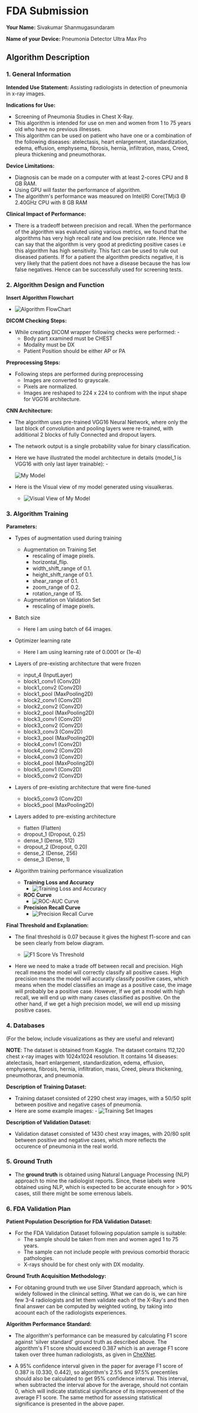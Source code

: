# FDA  Submission

**Your Name:** Sivakumar Shanmugasundaram

**Name of your Device:** Pneumonia Detector Ultra Max Pro

## Algorithm Description 

### 1. General Information

**Intended Use Statement:** Assisting radiologists in detection of pneumonia in x-ray images.

**Indications for Use:** 
* Screening of Pneumonia Studies in Chest X-Ray.
* This algorithm is intended for use on men and women from 1 to 75 years old who have no previous illnesses.
* This algorithm can be used on patient who have one or a combination of the following diseases: atelectasis, heart enlargement, standardization, edema, effusion, emphysema, fibrosis, hernia, infiltration, mass, Creed, pleura thickening and pneumothorax.

**Device Limitations:**
* Diagnosis can be made on a computer with at least 2-cores CPU and 8 GB RAM.
* Using GPU will faster the performance of algorithm.
* The algorithm's performance was measured on Intel(R) Core(TM)i3 @ 2.40GHz CPU with 8 GB RAM

**Clinical Impact of Performance:**
* There is a tradeoff between precision and recall. When the performance of the algorithm was evaluted using various metrics, we found that the algorithms has very high recall rate and low precision rate. Hence we can say that the algorithm is very good at predicting positive cases i.e this algorithm has high sensitivity. This fact can be used to rule out diseased patients. If for a patient the algorithm predicts negative, it is very likely that the patient does not have a disease because the has low false negatives. Hence can be successfully used for screening tests. 


### 2. Algorithm Design and Function

**Insert Algorithm Flowchart**
* ![Algorithm FlowChart](https://github.com/shanmugasiva/Udacity-AI-for-Healthcare/blob/main/Applying%20AI%20to%202D%20Medical%20Imaging%20Data/Course%20Project%20-%20Pneumonia%20Detection%20from%20Chest%20X-Rays/img/flow_chart.png)

**DICOM Checking Steps:**
* While creating DICOM wrapper following checks were performed: -
    * Body part xxamined must be  CHEST
    * Modality must be DX
    * Patient Position should be either AP or PA 

**Preprocessing Steps:**
* Following steps are performed during preprocessing
    * Images are converted to grayscale.
    * Pixels are normalized.
    * Images are reshaped to 224 x 224 to confrom with the input shape for VGG16 architecture. 

**CNN Architecture:**
* The algorithm uses pre-trained VGG16 Neural Network, where only the last block of convolution and pooling layers were re-trained, with additional 2 blocks of fully Connected and dropout layers.
* The network output is a single probability value for binary classification.
* Here we have illustrated the model architecture in details (model_1 is VGG16 with only last layer trainable): -

    ![My Model](https://github.com/shanmugasiva/Udacity-AI-for-Healthcare/blob/main/Applying%20AI%20to%202D%20Medical%20Imaging%20Data/Course%20Project%20-%20Pneumonia%20Detection%20from%20Chest%20X-Rays/img/my_model.png)

* Here is the Visual view of my model generated using visualkeras.
    * ![Visual View of My Model](https://github.com/shanmugasiva/Udacity-AI-for-Healthcare/blob/main/Applying%20AI%20to%202D%20Medical%20Imaging%20Data/Course%20Project%20-%20Pneumonia%20Detection%20from%20Chest%20X-Rays/img/visual_my_model.png)


### 3. Algorithm Training

**Parameters:**
* Types of augmentation used during training
    * Augmentation on Training Set
        * rescaling of image pixels.
        * horizontal_flip.
        * width_shift_range of 0.1.
        * height_shift_range of 0.1.
        * shear_range of 0.1.
        * zoom_range of 0.2.
        * rotation_range of 15.
    * Augmentation on Validation Set
        * rescaling of image pixels.
* Batch size
    * Here I am using batch of 64 images.
* Optimizer learning rate
    * Here I am using learning rate of 0.0001 or (1e-4)
* Layers of pre-existing architecture that were frozen
    * input_4 (InputLayer)
    * block1_conv1 (Conv2D)
    * block1_conv2 (Conv2D)
    * block1_pool (MaxPooling2D)
    * block2_conv1 (Conv2D)
    * block2_conv2 (Conv2D)
    * block2_pool (MaxPooling2D)
    * block3_conv1 (Conv2D)
    * block3_conv2 (Conv2D)
    * block3_conv3 (Conv2D)
    * block3_pool (MaxPooling2D)
    * block4_conv1 (Conv2D)
    * block4_conv2 (Conv2D)
    * block4_conv3 (Conv2D)
    * block4_pool (MaxPooling2D)
    * block5_conv1 (Conv2D)
    * block5_conv2 (Conv2D) 
    
* Layers of pre-existing architecture that were fine-tuned
    * block5_conv3 (Conv2D)
    * block5_pool (MaxPooling2D)

* Layers added to pre-existing architecture
    * flatten (Flatten)
    * dropout_1 (Dropout, 0.25)
    * dense_1 (Dense, 512)
    * dropout_2 (Dropout, 0.20)
    * dense_2 (Dense, 256)
    * dense_3 (Dense, 1)

* Algorithm training performance visualization
    * **Training Loss and Accuracy**
        * ![Training Loss and Accuracy](https://github.com/shanmugasiva/Udacity-AI-for-Healthcare/blob/main/Applying%20AI%20to%202D%20Medical%20Imaging%20Data/Course%20Project%20-%20Pneumonia%20Detection%20from%20Chest%20X-Rays/img/train_loss_acc.JPG)
    * **ROC Curve**
        * ![ROC-AUC Curve](https://github.com/shanmugasiva/Udacity-AI-for-Healthcare/blob/main/Applying%20AI%20to%202D%20Medical%20Imaging%20Data/Course%20Project%20-%20Pneumonia%20Detection%20from%20Chest%20X-Rays/img/roc-auc_curve.JPG)
    * **Precision Recall Curve**
        * ![Precision Recall Curve](https://github.com/shanmugasiva/Udacity-AI-for-Healthcare/blob/main/Applying%20AI%20to%202D%20Medical%20Imaging%20Data/Course%20Project%20-%20Pneumonia%20Detection%20from%20Chest%20X-Rays/img/pr_curve.JPG)

**Final Threshold and Explanation:**
* The final threshold is 0.07 because it gives the highest f1-score and can be seen clearly from below diagram.

    * ![F1 Score Vs Threshold](https://github.com/shanmugasiva/Udacity-AI-for-Healthcare/blob/main/Applying%20AI%20to%202D%20Medical%20Imaging%20Data/Course%20Project%20-%20Pneumonia%20Detection%20from%20Chest%20X-Rays/img/f1score_vs_threshold.JPG)  

* Here we need to make a trade off between recall and precision. High recall means the model will correctly classify all positive cases. High precision means the model will accuratly classify positive cases, which means when the model classifies an image as a positive case, the image will probably be a positive case. However, If we get a model with high recall, we will end up with many cases classified as positive. On the other hand, if we get a high precision model, we will end up missing positive cases.

### 4. Databases
 (For the below, include visualizations as they are useful and relevant)
 
**NOTE**: The dataset is obtained from Kaggle. The dataset contains 112,120 chest x-ray images with 1024x1024 resolution. It contains 14 diseases: atelectasis, heart enlargement, standardization, edema, effusion, emphysema, fibrosis, hernia, infiltration, mass, Creed, pleura thickening, pneumothorax, and pneumonia. 

**Description of Training Dataset:** 
* Training dataset consisted of 2290 chest xray images, with a 50/50 split between positive and negative cases of pneumonia. 
* Here are some example images: -
![Training Set Images](https://github.com/shanmugasiva/Udacity-AI-for-Healthcare/blob/main/Applying%20AI%20to%202D%20Medical%20Imaging%20Data/Course%20Project%20-%20Pneumonia%20Detection%20from%20Chest%20X-Rays/img/train_image.JPG)


**Description of Validation Dataset:** 
* Validation dataset consisted of 1430 chest xray images, with 20/80 split between positive and negative cases, which more reflects the occurence of pneumonia in the real world.

### 5. Ground Truth
* The **ground truth** is obtained using Natural Language Processing (NLP) approach to mine the radiologist reports. Since, these labels were obtained using NLP, which is expected to be accurate enough for > 90% cases, still there might be some errenous labels.

### 6. FDA Validation Plan

**Patient Population Description for FDA Validation Dataset:**
* For the FDA Validation Dataset following population sample is suitable:
    * The sample should be taken from men and women aged 1 to 75 years. 
    * The sample can not include people with previous comorbid thoracic pathologies.
    * X-rays should be for chest only with DX modality.

**Ground Truth Acquisition Methodology:**
* For obtaning ground truth we use Silver Standard approach, which is widely followed in the clinincal setting. What we can do is, we can hire few 3-4 radiologists and let them validate each of the X-Ray's and then final answer can be computed by weighted voting, by taking into acoount each of the radiologists experiences. 

**Algorithm Performance Standard:**
* The algorithm's performance can be measured by calculating F1 score against 'silver standard' ground truth as described above. The algorithm's F1 score should exceed 0.387 which is an average F1 score taken over three human radiologists, as given in [CheXNet](https://arxiv.org/pdf/1711.05225.pdf).

* A 95% confidence interval given in the paper for average F1 score of 0.387 is (0.330, 0.442), so algorithm's 2.5% and 97.5% precentiles should also be calculated to get 95% confidence interval. This interval, when subtracted the interval above for the average, should not contain 0, which will indicate statistical significance of its improvement of the average F1 score. The same method for assessing statistical significance is presented in the above paper.
